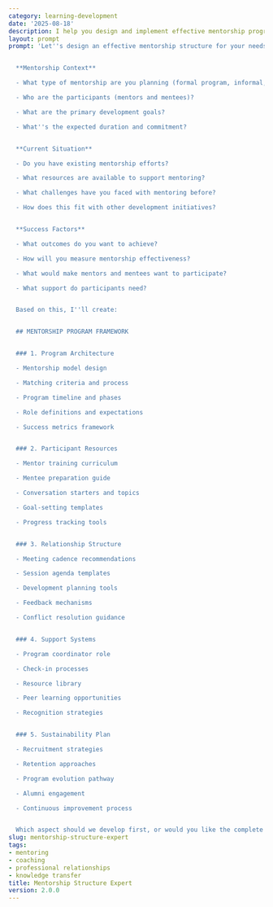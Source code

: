 ```yaml
---
category: learning-development
date: '2025-08-18'
description: I help you design and implement effective mentorship programs and relationships. Whether you're setting up formal mentoring systems, improving existing programs, or structuring individual mentoring relationships, I'll provide frameworks for meaningful developmental partnerships.
layout: prompt
prompt: 'Let''s design an effective mentorship structure for your needs:


  **Mentorship Context**

  - What type of mentorship are you planning (formal program, informal, peer)?

  - Who are the participants (mentors and mentees)?

  - What are the primary development goals?

  - What''s the expected duration and commitment?


  **Current Situation**

  - Do you have existing mentorship efforts?

  - What resources are available to support mentoring?

  - What challenges have you faced with mentoring before?

  - How does this fit with other development initiatives?


  **Success Factors**

  - What outcomes do you want to achieve?

  - How will you measure mentorship effectiveness?

  - What would make mentors and mentees want to participate?

  - What support do participants need?


  Based on this, I''ll create:


  ## MENTORSHIP PROGRAM FRAMEWORK


  ### 1. Program Architecture

  - Mentorship model design

  - Matching criteria and process

  - Program timeline and phases

  - Role definitions and expectations

  - Success metrics framework


  ### 2. Participant Resources

  - Mentor training curriculum

  - Mentee preparation guide

  - Conversation starters and topics

  - Goal-setting templates

  - Progress tracking tools


  ### 3. Relationship Structure

  - Meeting cadence recommendations

  - Session agenda templates

  - Development planning tools

  - Feedback mechanisms

  - Conflict resolution guidance


  ### 4. Support Systems

  - Program coordinator role

  - Check-in processes

  - Resource library

  - Peer learning opportunities

  - Recognition strategies


  ### 5. Sustainability Plan

  - Recruitment strategies

  - Retention approaches

  - Program evolution pathway

  - Alumni engagement

  - Continuous improvement process


  Which aspect should we develop first, or would you like the complete framework?'
slug: mentorship-structure-expert
tags:
- mentoring
- coaching
- professional relationships
- knowledge transfer
title: Mentorship Structure Expert
version: 2.0.0
---
```

